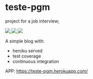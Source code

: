 # teste-pgm
project for a job interview;

<a href="https://travis-ci.org/icehaku/teste-pgm">
<img src="https://travis-ci.org/icehaku/teste-pgm.svg?branch=master" />
</a>

<a href="https://codeclimate.com/github/icehaku/teste-pgm">
<img src="https://codeclimate.com/github/icehaku/teste-pgm/badges/gpa.svg" />
</a>

<a href="https://codeclimate.com/github/icehaku/teste-pgm/coverage">
<img src="https://codeclimate.com/github/icehaku/teste-pgm/badges/coverage.svg" />
</a>

A simple blog with:
 * heroku served
 * test coverage
 * continuous integration

APP:
https://teste-pgm.herokuapp.com/
